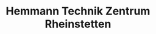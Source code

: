 ---
title: "Hemmann Technik Zentrum Rheinstetten"
url: /rheinstetten/hemmann-technik-zentrum-rheinstetten/
shop: Sanitätshaus
---